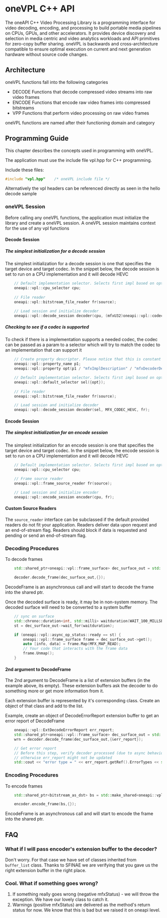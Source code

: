 # oneVPL C++ API

The oneAPI C++ Video Processing Library is a programming interface for video decoding, encoding, and processing to build portable media pipelines on CPUs, GPUs, and other accelerators. It provides device discovery and selection in media centric and video analytics workloads and API primitives for zero-copy buffer sharing. oneVPL is backwards and cross-architecture compatible to ensure optimal execution on current and next generation hardware without source code changes.

## Architecture

oneVPL functions fall into the following categories

- DECODE Functions that decode compressed video streams into raw video frames
- ENCODE Functions that encode raw video frames into compressed bitstreams
- VPP Functions that perform video processing on raw video frames

oneVPL functions are named after their functioning domain and category

## Programming Guide

This chapter describes the concepts used in programming with oneVPL.

The application must use the include file vpl.hpp for C++ programming.

Include these files:

```cpp
#include "vpl.hpp"    /* oneVPL include file */
```

Alternatively the vpl headers can be referenced directly as seen in the hello decode sample

### oneVPL Session

Before calling any oneVPL functions, the application must initialize the library and create a oneVPL session. A oneVPL session maintains context for the use of any vpl functions

#### Decode Session

##### The simplest initialization for a decode session

The simplest initialization for a decode session is one that specifies the target device and target codec. In the snippet below, the decode session is set to run on a CPU implementation and it will decode HEVC

```cpp
    // Default implementation selector. Selects first impl based on option list.
	oneapi::vpl::cpu_selector cpu;
    
    // File reader
    oneapi::vpl::bitstream_file_reader fr(source);

    // Load session and initialize decoder
	oneapi::vpl::decode_session decoder(cpu, (mfxU32)oneapi::vpl::codec_format_fourcc::hevc, &fr);
```

##### Checking to see if a codec is supported

To check if there is a implementation supports a needed codec,
the codec can be passed as a param to a selector which will try to match the codec to an implementation that can support it

```cpp
    // Create property descriptor. Please notice that this is constant expression!
    oneapi::vpl::property_name p1;
    oneapi::vpl::property opt(p1 / "mfxImplDescription" / "mfxDecoderDescription" / "decoder" / "CodecID", (uint32_t)vpl::codec_format_fourcc::hevc);

    // Default implementation selector. Selects first impl based on option list.
	oneapi::vpl::default_selector sel({opt});
    
    // File reader
    oneapi::vpl::bitstream_file_reader fr(source);

    // Load session and initialize decoder
	oneapi::vpl::decode_session decoder(sel, MFX_CODEC_HEVC, fr);
```

#### Encode Session

##### The simplest initialization for an encode session

The simplest initialization for an encode session is one that specifies the target device and target codec. In the snippet below, the encode session is set to run on a CPU implementation and it will decode HEVC

```cpp
    // Default implementation selector. Selects first impl based on option list.
    oneapi::vpl::cpu_selector cpu;
    
    // Frame source reader
    oneapi::vpl::frame_source_reader fr(source);

    // Load session and initialize encoder
    oneapi::vpl::encode_session encoder(cpu, fr);
```

#### Custom Source Readers

The `source_reader` interface can be subclassed if the default provided readers do not fit your application. Readers deliver data upon request and an end-of-stream flag. Readers should block if data is requested and pending or send an end-of-stream flag.

### Decoding Procedures

To decode frames

```cpp
    std::shared_ptr<oneapi::vpl::frame_surface> dec_surface_out = std::make_shared<oneapi::vpl::frame_surface>();

    decoder.decode_frame(dec_surface_out,{});
```

DecodeFrame is an asynchronous call and will start to decode the frame into the shared ptr.

Once the decoded surface is ready, it may be in non-system memory. The decoded surface will need to be converted to a system buffer

```cpp
    // sync on surface
    std::chrono::duration<int, std::milli> waitduration(WAIT_100_MILLSECONDS);
    st = dec_surface_out->wait_for(waitduration);

    if (oneapi::vpl::async_op_status::ready == st) {
        oneapi::vpl::frame_surface frame = dec_surface_out->get();
        auto [info, data] = frame.Map(MFX_MAP_READ);
        // Your code that interacts with the frame data
        frame.Unmap();
    }
```

#### 2nd argument to DecodeFrame

The 2nd argument to DecodeFrame is a list of extension buffers (in the example above, its empty). These extension buffers ask the decoder to do something more or get more information from it.

Each extension buffer is represented by it's corresponding class. Create an object of that class and add to the list.

Example, create an object of DecodeErrorReport extension buffer to get an error report of DecodeFrame

```cpp
    oneapi::vpl::ExtDecodeErrorReport err_report;
    std::shared_ptr<oneapi::vpl::frame_surface> dec_surface_out = std::make_shared<oneapi::vpl::frame_surface>();
    wrn = decoder.decode_frame(dec_surface_out,{&err_report});

    // Get error report
    // Before this step, verify decoder processed (due to async behavior),
    // otherwise err_report might not be updated
    std::cout << "error type = " << err_report.getRef().ErrorTypes << std::endl;
```

### Encoding Procedures

To encode frames

```cpp
    std::shared_ptr<bitstream_as_dst> bs = std::make_shared<oneapi::vpl::bitstream_as_dst>();

    encoder.encode_frame(bs,{});
```

EncodeFrame is an asynchronous call and will start to encode the frame into the shared ptr.

## FAQ

### What if I will pass encoder's extension buffer to the decoder?

Don't worry. For that case we have set of classes inherited from `buffer_list` class. Thanks to SFINAE we are verifying that you gave us the right extension buffer in the right place.

### Cool. What if something goes wrong?

1. If something really goes wrong (negative mfxStatus) - we will throw the exception. We have our lovely class to catch it.
2. Warnings (positive mfxStatus) are delivered as the method's return status for now. We know that this is bad but we raised it on oneapi level.
